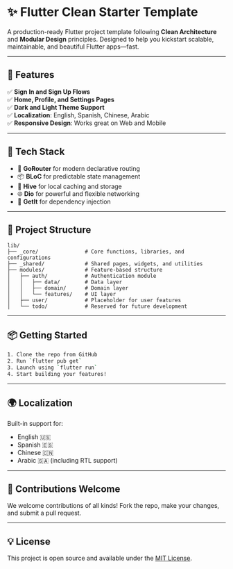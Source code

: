 # ✨ Flutter Clean Starter Template

A production-ready Flutter project template following **Clean Architecture** and **Modular Design** principles. Designed to help you kickstart scalable, maintainable, and beautiful Flutter apps—fast.

---

## 🚀 Features

✅ **Sign In and Sign Up Flows**  
✅ **Home, Profile, and Settings Pages**  
✅ **Dark and Light Theme Support**  
✅ **Localization**: English, Spanish, Chinese, Arabic  
✅ **Responsive Design**: Works great on Web and Mobile  

---

## 🥉 Tech Stack

* 🧭 **GoRouter** for modern declarative routing
* 📦 **BLoC** for predictable state management
* 📁 **Hive** for local caching and storage
* 🌐 **Dio** for powerful and flexible networking
* 🥉 **GetIt** for dependency injection

---

## 📁 Project Structure

```
lib/
├── _core/               # Core functions, libraries, and configurations
├── _shared/             # Shared pages, widgets, and utilities
├── modules/             # Feature-based structure
│   ├── auth/            # Authentication module
│   │   ├── data/        # Data layer
│   │   ├── domain/      # Domain layer
│   │   └── features/    # UI layer
│   ├── user/            # Placeholder for user features
│   └── todo/            # Reserved for future development
```

---

## 📦 Getting Started

```bash
1. Clone the repo from GitHub
2. Run `flutter pub get`
3. Launch using `flutter run`
4. Start building your features!
```

---

## 🌍 Localization

Built-in support for:

* English 🇺🇸
* Spanish 🇪🇸
* Chinese 🇨🇳
* Arabic 🇸🇦 (including RTL support)

---

## 🤝 Contributions Welcome

We welcome contributions of all kinds!
Fork the repo, make your changes, and submit a pull request.

---

## 💡 License

This project is open source and available under the [MIT License](LICENSE).
